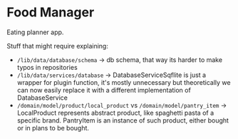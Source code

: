 # Food Manager

Eating planner app.

Stuff that might require explaining:
* `/lib/data/database/schema` -> db schema, that way its harder to make typos in repositories
* `/lib/data/services/database` -> DatabaseServiceSqflite is just a wrapper for plugin function,
it's mostly unnecessary but theoretically we can now easily replace it with a different implementation
of DatabaseService
* `/domain/model/product/local_product` vs `/domain/model/pantry_item` -> LocalProduct represents 
abstract product, like spaghetti pasta of a specific brand. PantryItem is an instance of such product,
either bought or in plans to be bought.

